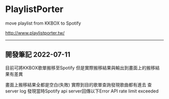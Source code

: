# PlaylistPorter
move playlist from KKBOX to Spotify

http://www.playlistporter.tw/

---
開發筆記 2022-07-11
---
目前可將KKBOX歌單搬移至Spotify
但是實際搬移結果與輸出到畫面上的搬移結果有差異

畫面上搬移結果全都是空白(失敗)
實際到目的歌單查詢發現歌曲都有進去
查server log 發現當時Spotify api server回傳以下Error
API rate limit exceeded
